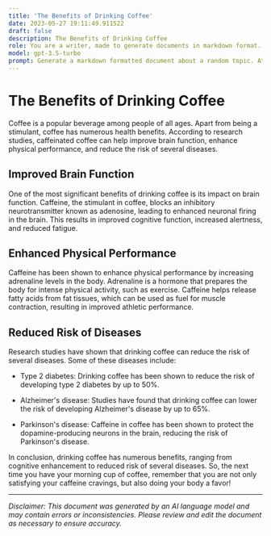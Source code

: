 ```yaml
---
title: 'The Benefits of Drinking Coffee'
date: 2023-05-27 19:11:49.911522
draft: false
description: The Benefits of Drinking Coffee
role: You are a writer, made to generate documents in markdown format. It is very important that all of the documents you generate are in valid markdown format.
model: gpt-3.5-turbo
prompt: Generate a markdown formatted document about a random topic. At the bottom, include a disclaimer explaining that the document was generated by you. The first line of the document should be the title. Make sure that the entire document is in proper markdown format, using a mix of various tags to make the document visually appealing.
---
```


# The Benefits of Drinking Coffee

Coffee is a popular beverage among people of all ages. Apart from being a stimulant, coffee has numerous health benefits. According to research studies, caffeinated coffee can help improve brain function, enhance physical performance, and reduce the risk of several diseases.

## Improved Brain Function

One of the most significant benefits of drinking coffee is its impact on brain function. Caffeine, the stimulant in coffee, blocks an inhibitory neurotransmitter known as adenosine, leading to enhanced neuronal firing in the brain. This results in improved cognitive function, increased alertness, and reduced fatigue.

## Enhanced Physical Performance

Caffeine has been shown to enhance physical performance by increasing adrenaline levels in the body. Adrenaline is a hormone that prepares the body for intense physical activity, such as exercise. Caffeine helps release fatty acids from fat tissues, which can be used as fuel for muscle contraction, resulting in improved athletic performance.

## Reduced Risk of Diseases

Research studies have shown that drinking coffee can reduce the risk of several diseases. Some of these diseases include:

- Type 2 diabetes: Drinking coffee has been shown to reduce the risk of developing type 2 diabetes by up to 50%.

- Alzheimer's disease: Studies have found that drinking coffee can lower the risk of developing Alzheimer's disease by up to 65%.

- Parkinson's disease: Caffeine in coffee has been shown to protect the dopamine-producing neurons in the brain, reducing the risk of Parkinson's disease.

In conclusion, drinking coffee has numerous benefits, ranging from cognitive enhancement to reduced risk of several diseases. So, the next time you have your morning cup of coffee, remember that you are not only satisfying your caffeine cravings, but also doing your body a favor!

---

*Disclaimer: This document was generated by an AI language model and may contain errors or inconsistencies. Please review and edit the document as necessary to ensure accuracy.*